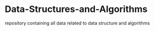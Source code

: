 # Data-Structures-and-Algorithms
repository containing all data related to data structure and algorithms
